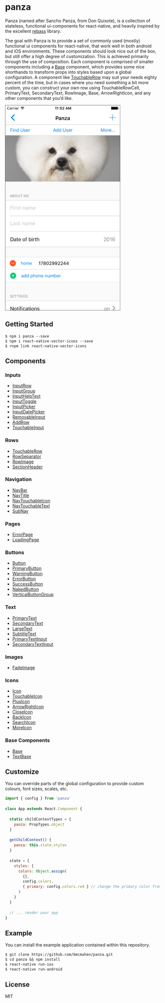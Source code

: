 # panza
Panza (named after Sancho Panza, from Don Quixote), is a collection of  stateless, functional ui-components for react-native, and heavily inspired by the excellent [rebass](https://github.com/jxnblk/rebass) library. 

The goal with Panza is to provide a set of commonly used (mostly) functional ui components for react-native, that work well in both android and iOS environments. These components should look nice out of the box, but still offer a high degree of customization. This is achieved primarily through the use of composition. Each component is comprised of smaller components including a [Base](documentation/Base.md) component, which provides some nice shorthands to transform props into styles based upon a global configuration. A component like [TouchableRow](documentation/TouchableRow.md) may suit your needs eighty percent of the time, but in cases where you need something a bit more custom, you can construct your own row using TouchableRowCell, PrimaryText, SecondaryText, RowImage, Base, ArrowRightIcon, and any other components that you’d like.


<p>
<img src='images/panza-ios-large.png' width='375px' />
</p>

## Getting Started
```
$ npm i panza --save
$ npm i react-native-vector-icons --save
$ rnpm link react-native-vector-icons
```

## Components

### Inputs
* [InputRow](documentation/InputRow.md)
* [InputGroup](documentation/InputGroup.md)
* [InputHelpText](documentation/InputHelpText.md)
* [InputToggle](documentation/InputToggle.md)
* [InputPicker](documentation/InputPicker.md)
* [InputDatePicker](documentation/InputDatePicker.md)
* [RemovableInput](documentation/RemovableInput.md)
* [AddRow](documentation/AddRow.md)
* [TouchableInput](documentation/TouchableInput.md)

### Rows
* [TouchableRow](documentation/TouchableRow.md)
* [RowSeparator](documentation/RowSeparator.md)
* [RowImage](documentation/RowImage.md)
* [SectionHeader](documentation/SectionHeader.md)

### Navigation
* [NavBar](documentation/NavBar.md)
* [NavTitle](documentation/NavTitle.md)
* [NavTouchableIcon](documentation/NavTouchableIcon.md)
* [NavTouchableText](documentation/NavTouchableText.md)
* [SubNav](documentation/SubNav.md)

### Pages
* [ErrorPage](documentation/ErrorPage.md)
* [LoadingPage](documentation/LoadingPage.md)

### Buttons
* [Button](documentation/Button.md)
* [PrimaryButton](documentation/PrimaryButton.md)
* [WarningButton](documentation/WarningButton.md)
* [ErrorButton](documentation/ErrorButton.md)
* [SuccessButton](documentation/SuccessButton.md)
* [NakedButton](documentation/NakedButton.md)
* [VerticalButtonGroup](documentation/VerticalButtonGroup.md)

### Text
* [PrimaryText](documentation/PrimaryText.md)
* [SecondaryText](documentation/SecondaryText.md)
* [LargeText](documentation/LargeText.md)
* [SubtitleText](documentation/SubtitleText.md)
* [PrimaryTextInput](documentation/PrimaryTextInput.md)
* [SecondaryTextInput](documentation/SecondaryTextInput.md)

### Images
* [FadeImage](documentation/FadeImage.md)

### Icons
* [Icon](documentation/Icon.md)
* [TouchableIcon](documentation/TouchableIcon.md)
* [PlusIcon](documentation/PlusIcon.md)
* [ArrowRightIcon](documentation/ArrowRightIcon.md)
* [CloseIcon](documentation/CloseIcon.md)
* [BackIcon](documentation/BackIcon.md)
* [SearchIcon](documentation/SearchIcon.md)
* [MoreIcon](documentation/MoreIcon.md)

### Base Components
* [Base](documentation/Base.md)
* [TextBase](documentation/TextBase.md)


## Customize

You can override parts of the global configuration to provide custom colours, font sizes, scales, etc.

```javascript
import { config } from 'panza'

class App extends React.Component {

  static childContextTypes = {
    panza: PropTypes.object
  }

  getChildContext() {
    panza: this.state.styles
  }

  state = {
    styles: {
      colors: Object.assign(
        {},
        config.colors,
        { primary: config.colors.red } // change the primary color from blue to red
      )
    }
  }

  // ... render your app
}
```

## Example

You can install the example application contained within this repository.

```
$ git clone https://github.com/bmcmahen/panza.git
$ cd panza && npm install
$ react-native run-ios
$ react-native run-android
```

## License
MIT
